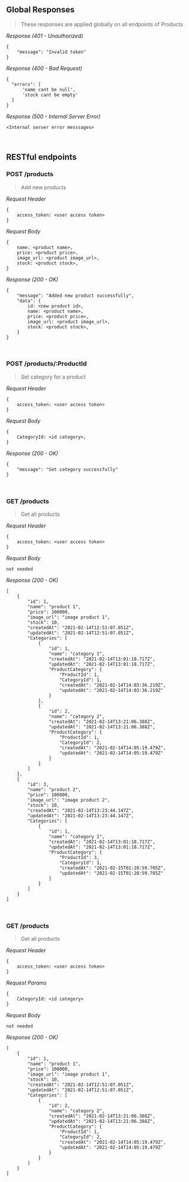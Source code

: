 ## Global Responses
> These responses are applied globally on all endpoints of Products

_Response (401 - Unauthorized)_
```
{
    "message": "Invalid token"
}
```

_Response (400 - Bad Request)_
```
{
  "errors": [
      'name cant be null',
      'stock cant be empty'
  ]
}
```

_Response (500 - Internal Server Error)_
```
<Internal server error messsages>
```

&nbsp;

## RESTful endpoints
### POST /products

> Add new products

_Request Header_
```
{
    access_token: <user access token>
}
```

_Request Body_
```
{
    name: <product name>,
    price: <product price>,
    image_url: <product image_url>,
    stock: <product stock>,
}
```

_Response (200 - OK)_
```
{
    "message": "Added new product successfully",
    "data": {
        id: <new product id>,
        name: <product name>,
        price: <product price>,
        image_url: <product image_url>,
        stock: <product stock>,
    }
}
```

&nbsp;

### POST /products/:ProductId

> Set category for a product

_Request Header_
```
{
    access_token: <user access token>
}
```

_Request Body_
```
{
    CategoryId: <id category>,
}
```

_Response (200 - OK)_
```
{
    "message": "Set category successfully"
}
```

&nbsp;

### GET /products

> Get all products

_Request Header_
```
{
    access_token: <user access token>
}
```

_Request Body_
```
not needed
```

_Response (200 - OK)_
```
[
    {
        "id": 1,
        "name": "product 1",
        "price": 100000,
        "image_url": "image product 1",
        "stock": 10,
        "createdAt": "2021-02-14T12:51:07.051Z",
        "updatedAt": "2021-02-14T12:51:07.051Z",
        "Categories": [
            {
                "id": 1,
                "name": "category 1",
                "createdAt": "2021-02-14T13:01:18.717Z",
                "updatedAt": "2021-02-14T13:01:18.717Z",
                "ProductCategory": {
                    "ProductId": 1,
                    "CategoryId": 1,
                    "createdAt": "2021-02-14T14:03:36.219Z",
                    "updatedAt": "2021-02-14T14:03:36.219Z"
                }
            },
            {
                "id": 2,
                "name": "category 2",
                "createdAt": "2021-02-14T13:21:06.388Z",
                "updatedAt": "2021-02-14T13:21:06.388Z",
                "ProductCategory": {
                    "ProductId": 1,
                    "CategoryId": 2,
                    "createdAt": "2021-02-14T14:05:19.479Z",
                    "updatedAt": "2021-02-14T14:05:19.479Z"
                }
            }
        ]
    },
    {
        "id": 3,
        "name": "product 2",
        "price": 100000,
        "image_url": "image product 2",
        "stock": 10,
        "createdAt": "2021-02-14T13:23:44.147Z",
        "updatedAt": "2021-02-14T13:23:44.147Z",
        "Categories": [
            {
                "id": 1,
                "name": "category 1",
                "createdAt": "2021-02-14T13:01:18.717Z",
                "updatedAt": "2021-02-14T13:01:18.717Z",
                "ProductCategory": {
                    "ProductId": 3,
                    "CategoryId": 1,
                    "createdAt": "2021-02-15T01:28:59.705Z",
                    "updatedAt": "2021-02-15T01:28:59.705Z"
                }
            }
        ]
    }
]
```

&nbsp;

### GET /products

> Get all products

_Request Header_
```
{
    access_token: <user access token>
}
```
_Request Params_
```
{
    CategoryId: <id category>
}
```

_Request Body_
```
not needed
```

_Response (200 - OK)_
```
[
    {
        "id": 1,
        "name": "product 1",
        "price": 100000,
        "image_url": "image product 1",
        "stock": 10,
        "createdAt": "2021-02-14T12:51:07.051Z",
        "updatedAt": "2021-02-14T12:51:07.051Z",
        "Categories": [
            {
                "id": 2,
                "name": "category 2",
                "createdAt": "2021-02-14T13:21:06.388Z",
                "updatedAt": "2021-02-14T13:21:06.388Z",
                "ProductCategory": {
                    "ProductId": 1,
                    "CategoryId": 2,
                    "createdAt": "2021-02-14T14:05:19.479Z",
                    "updatedAt": "2021-02-14T14:05:19.479Z"
                }
            }
        ]
    }
]
```

&nbsp;